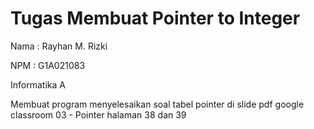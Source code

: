 # Tugas Membuat Pointer to Integer
Nama  : Rayhan M. Rizki

NPM   : G1A021083

Informatika A

Membuat program menyelesaikan soal tabel pointer di slide pdf google classroom 03 - Pointer halaman 38 dan 39
